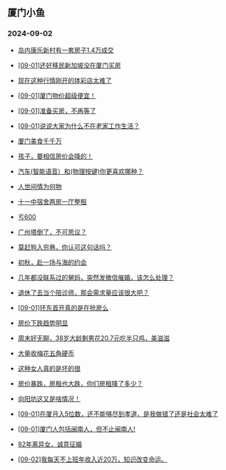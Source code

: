 ## 厦门小鱼 
### 2024-09-02

+ [岛内康乐新村有一套房子1.4万成交](http://bbs.xmfish.com/read-htm-tid-18238477.html)

+ [[09-01]还好移民新加坡没在厦门买房](http://bbs.xmfish.com/read-htm-tid-18238449.html)

+ [现在这种行情刚开的体彩店太难了](http://bbs.xmfish.com/read-htm-tid-18238443.html)

+ [[09-01]厦门物价超级便宜！](http://bbs.xmfish.com/read-htm-tid-18238608.html)

+ [[09-01]准备买房，不再等了](http://bbs.xmfish.com/read-htm-tid-18238540.html)

+ [[09-01]说说大家为什么不在老家工作生活？](http://bbs.xmfish.com/read-htm-tid-18238539.html)

+ [厦门美食千千万](http://bbs.xmfish.com/read-htm-tid-18238438.html)

+ [孩子，要相信房价会降的！](http://bbs.xmfish.com/read-htm-tid-18238505.html)

+ [汽车(智能语音）和(物理按键)你更喜欢哪种？](http://bbs.xmfish.com/read-htm-tid-18238440.html)

+ [人世间情为何物](http://bbs.xmfish.com/read-htm-tid-18238442.html)

+ [十一中宿舍两房一厅整租](http://bbs.xmfish.com/read-htm-tid-18238452.html)

+ [亏600](http://bbs.xmfish.com/read-htm-tid-18238487.html)

+ [广州塔倒了，不可思议？](http://bbs.xmfish.com/read-htm-tid-18238522.html)

+ [莫赶狗入穷巷，你认可这句话吗？](http://bbs.xmfish.com/read-htm-tid-18238453.html)

+ [初秋，赴一场与海的约会](http://bbs.xmfish.com/read-htm-tid-18238457.html)

+ [几年都没联系过的舅妈，突然发微信催婚，该怎么处理？](http://bbs.xmfish.com/read-htm-tid-18238615.html)

+ [退休了去当个陪诊师，那会需求量应该很大吧？](http://bbs.xmfish.com/read-htm-tid-18238561.html)

+ [[09-01]环东首开真的是在抢房么](http://bbs.xmfish.com/read-htm-tid-18238620.html)

+ [房价下跌趋势明显](http://bbs.xmfish.com/read-htm-tid-18238604.html)

+ [周末好无聊，38岁大龄剩男花20.7元吃半只鸡，美滋滋](http://bbs.xmfish.com/read-htm-tid-18238674.html)

+ [大量收梅花五角硬币](http://bbs.xmfish.com/read-htm-tid-18238577.html)

+ [这种女人真的是坏的很](http://bbs.xmfish.com/read-htm-tid-18238706.html)

+ [房价暴跌，房租也大跌，你们房租降了多少？](http://bbs.xmfish.com/read-htm-tid-18238586.html)

+ [向阳坊这又是啥情况！](http://bbs.xmfish.com/read-htm-tid-18238756.html)

+ [[09-01]在厦月入5位数，还不能够尽到孝道，是我做错了还是社会太难了](http://bbs.xmfish.com/read-htm-tid-18238755.html)

+ [[09-01]厦门人包括闽南人，但不止闽南人!](http://bbs.xmfish.com/read-htm-tid-18238779.html)

+ [82年离异女，诚意征婚](http://bbs.xmfish.com/read-htm-tid-18238750.html)

+ [[09-02]我每天不上班年收入近20万，知识改变命运。](http://bbs.xmfish.com/read-htm-tid-18238868.html)

